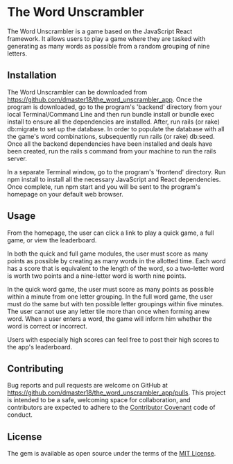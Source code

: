 # The Word Unscrambler

The Word Unscrambler is a game based on the JavaScript React framework. It allows users to play a game where they are tasked with generating as many words as possible from a random grouping of nine letters.

## Installation

The Word Unscrambler can be downloaded from https://github.com/dmaster18/the_word_unscrambler_app. Once the program is downloaded, go to the program's 'backend' directory from your local Terminal/Command Line and then run bundle install or bundle exec install to ensure all the dependencies are installed. After, run rails (or rake) db:migrate to set up the database. In order to populate the database with all the game's word combinations, subsequently run rails (or rake) db:seed. Once all the backend dependencies have been installed and deals have been created, run the rails s command from your machine to run the rails server.

In a separate Terminal window, go to the program's 'frontend' directory. Run npm install to install all the necessary JavaScript and React dependencies. Once complete, run npm start and you will be sent to the program's homepage on your default web browser.

## Usage

From the homepage, the user can click a link to play a quick game, a full game, or view the leaderboard.

In both the quick and full game modules, the user must score as many points as possible by creating as many words in the allotted time. Each word has a score that is equivalent to the length of the word, so a two-letter word is worth two points and a nine-letter word is worth nine points.

In the quick word game, the user must score as many points as possible within a minute from one letter grouping. In the full word game, the user must do the same but with ten possible letter groupings within five minutes. The user cannot use any letter tile more than once when forming anew word. When a user enters a word, the game will inform him whether the word is correct or incorrect.

Users with especially high scores can feel free to post their high scores to the app's leaderboard.


## Contributing

Bug reports and pull requests are welcome on GitHub at https://github.com/dmaster18/the_word_unscrambler_app/pulls. This project is intended to be a safe, welcoming space for collaboration, and contributors are expected to adhere to the [Contributor Covenant](http://contributor-covenant.org) code of conduct.

## License

The gem is available as open source under the terms of the [MIT License](https://opensource.org/licenses/MIT).
